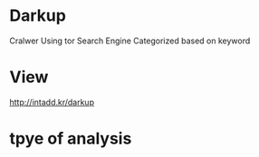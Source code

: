 # Darkup 
Cralwer Using tor Search Engine
Categorized based on keyword

# View
http://intadd.kr/darkup


# tpye of analysis
